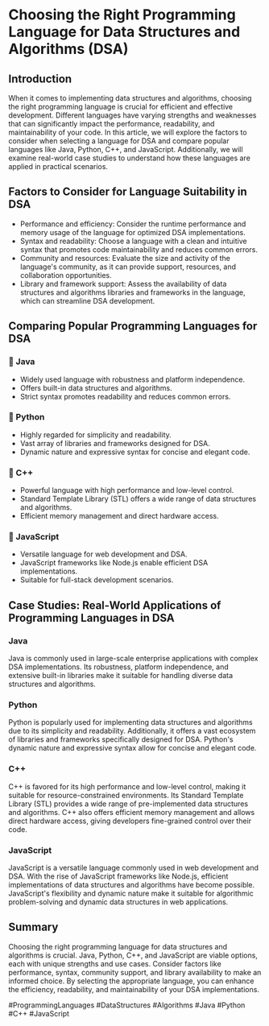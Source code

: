 # Choosing the Right Programming Language for Data Structures and Algorithms (DSA)

## Introduction
When it comes to implementing data structures and algorithms, choosing the right programming language is crucial for efficient and effective development. Different languages have varying strengths and weaknesses that can significantly impact the performance, readability, and maintainability of your code. In this article, we will explore the factors to consider when selecting a language for DSA and compare popular languages like Java, Python, C++, and JavaScript. Additionally, we will examine real-world case studies to understand how these languages are applied in practical scenarios.

## Factors to Consider for Language Suitability in DSA
- Performance and efficiency: Consider the runtime performance and memory usage of the language for optimized DSA implementations.
- Syntax and readability: Choose a language with a clean and intuitive syntax that promotes code maintainability and reduces common errors.
- Community and resources: Evaluate the size and activity of the language's community, as it can provide support, resources, and collaboration opportunities.
- Library and framework support: Assess the availability of data structures and algorithms libraries and frameworks in the language, which can streamline DSA development.

## Comparing Popular Programming Languages for DSA

### 📌 Java
- Widely used language with robustness and platform independence.
- Offers built-in data structures and algorithms.
- Strict syntax promotes readability and reduces common errors.

### 📌 Python
- Highly regarded for simplicity and readability.
- Vast array of libraries and frameworks designed for DSA.
- Dynamic nature and expressive syntax for concise and elegant code.

### 📌 C++
- Powerful language with high performance and low-level control.
- Standard Template Library (STL) offers a wide range of data structures and algorithms.
- Efficient memory management and direct hardware access.

### 📌 JavaScript
- Versatile language for web development and DSA.
- JavaScript frameworks like Node.js enable efficient DSA implementations.
- Suitable for full-stack development scenarios.

## Case Studies: Real-World Applications of Programming Languages in DSA

### Java
Java is commonly used in large-scale enterprise applications with complex DSA implementations. Its robustness, platform independence, and extensive built-in libraries make it suitable for handling diverse data structures and algorithms.

### Python
Python is popularly used for implementing data structures and algorithms due to its simplicity and readability. Additionally, it offers a vast ecosystem of libraries and frameworks specifically designed for DSA. Python's dynamic nature and expressive syntax allow for concise and elegant code.

### C++
C++ is favored for its high performance and low-level control, making it suitable for resource-constrained environments. Its Standard Template Library (STL) provides a wide range of pre-implemented data structures and algorithms. C++ also offers efficient memory management and allows direct hardware access, giving developers fine-grained control over their code.

### JavaScript
JavaScript is a versatile language commonly used in web development and DSA. With the rise of JavaScript frameworks like Node.js, efficient implementations of data structures and algorithms have become possible. JavaScript's flexibility and dynamic nature make it suitable for algorithmic problem-solving and dynamic data structures in web applications.

## Summary
Choosing the right programming language for data structures and algorithms is crucial. Java, Python, C++, and JavaScript are viable options, each with unique strengths and use cases. Consider factors like performance, syntax, community support, and library availability to make an informed choice. By selecting the appropriate language, you can enhance the efficiency, readability, and maintainability of your DSA implementations.

#ProgrammingLanguages #DataStructures #Algorithms #Java #Python #C++ #JavaScript
